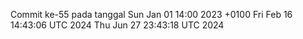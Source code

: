 Commit ke-55 pada tanggal Sun Jan 01 14:00 2023 +0100
Fri Feb 16 14:43:06 UTC 2024
Thu Jun 27 23:43:18 UTC 2024

